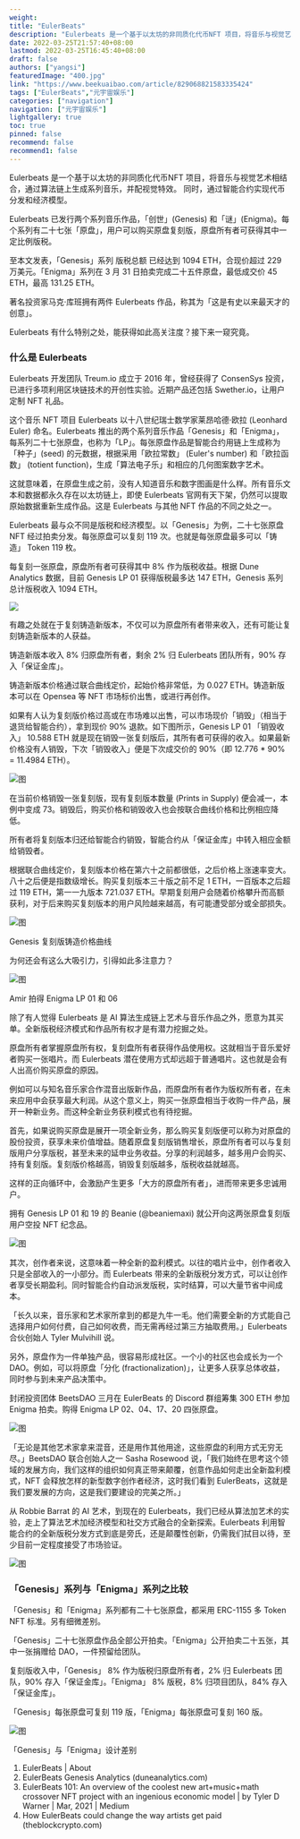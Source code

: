 ```yaml
---
weight: 
title: "EulerBeats"
description: "Eulerbeats 是一个基于以太坊的非同质化代币NFT 项目，将音乐与视觉艺术相结合，通过算法链上生成系列音乐，并配视觉特效。 同时，通过智能合约实现代币分发和经济模型。"
date: 2022-03-25T21:57:40+08:00
lastmod: 2022-03-25T16:45:40+08:00
draft: false
authors: ["yangsi"]
featuredImage: "400.jpg"
link: "https://www.beekuaibao.com/article/829068821583335424"
tags: ["EulerBeats","元宇宙娱乐"]
categories: ["navigation"]
navigation: ["元宇宙娱乐"]
lightgallery: true
toc: true
pinned: false
recommend: false
recommend1: false
---
```


Eulerbeats 是一个基于以太坊的非同质化代币NFT 项目，将音乐与视觉艺术相结合，通过算法链上生成系列音乐，并配视觉特效。 同时，通过智能合约实现代币分发和经济模型。

Eulerbeats 已发行两个系列音乐作品，「创世」(Genesis) 和「谜」(Enigma)。每个系列有二十七张「原盘」，用户可以购买原盘复刻版，原盘所有者可获得其中一定比例版税。

至本文发表，「Genesis」系列 版税总额 已经达到 1094 ETH，合现价超过 229 万美元。「Enigma」系列在 3 月 31 日拍卖完成二十五件原盘，最低成交价 45 ETH，最高 131.25 ETH。

著名投资家马克·库班拥有两件 Eulerbeats 作品，称其为「这是有史以来最天才的创意」。

Eulerbeats 有什么特别之处，能获得如此高关注度？接下来一窥究竟。

### 什么是 Eulerbeats

Eulerbeats 开发团队 Treum.io 成立于 2016 年，曾经获得了 ConsenSys 投资，已进行多项利用区块链技术的开创性实验。近期产品还包括 Swether.io，让用户定制 NFT 礼品。

这个音乐 NFT 项目 Eulerbeats 以十八世纪瑞士数学家莱昂哈德·欧拉 (Leonhard Euler) 命名。Eulerbeats 推出的两个系列音乐作品「Genesis」和「Enigma」，每系列二十七张原盘，也称为「LP」。每张原盘作品是智能合约用链上生成称为「种子」(seed) 的元数据，根据采用「欧拉常数」 (Euler's number) 和「欧拉函数」 (totient function)，生成「算法电子乐」和相应的几何图案数字艺术。

这就意味着，在原盘生成之前，没有人知道音乐和数字图画是什么样。所有音乐文本和数据都永久存在以太坊链上，即使 Eulerbeats 官网有天下架，仍然可以提取原始数据重新生成作品。这是 Eulerbeats 与其他 NFT 作品的不同之处之一。

Eulerbeats 最与众不同是版税和经济模型。以「Genesis」为例，二十七张原盘 NFT 经过拍卖分发。每张原盘可以复刻 119 次。也就是每张原盘最多可以「铸造」 Token 119 枚。

每复刻一张原盘，原盘所有者可获得其中 8% 作为版税收益。根据 Dune Analytics 数据，目前 Genesis LP 01 获得版税最多达 147 ETH，Genesis 系列总计版税收入 1094 ETH。

![](C:\Users\ASUS\Desktop\1.jpg)





有趣之处就在于复刻铸造新版本，不仅可以为原盘所有者带来收入，还有可能让复刻铸造新版本的人获益。

铸造新版本收入 8% 归原盘所有者，剩余 2% 归 Eulerbeats 团队所有，90% 存入「保证金库」。

铸造新版本价格通过联合曲线定价，起始价格非常低，为 0.027 ETH。铸造新版本可以在 Opensea 等 NFT 市场标价出售，或进行再创作。

如果有人认为复刻版价格过高或在市场难以出售，可以市场现价「销毁」（相当于退货给智能合约），拿到现价 90% 退款。如下图所示，Genesis LP 01 「销毁收入」 10.588 ETH 就是现在销毁一张复刻版后，其所有者可获得的收入。如果最新价格没有人销毁，下次「销毁收入」便是下次成交价的 90%（即 12.776 * 90% = 11.4984 ETH）。

![图](C:\Users\ASUS\Desktop\2.jpg)

在当前价格销毁一张复刻版，现有复刻版本数量 (Prints in Supply) 便会减一，本例中变成 73。销毁后，购买价格和销毁收入也会按联合曲线价格和比例相应降低。

所有者将复刻版本归还给智能合约销毁，智能合约从「保证金库」中转入相应金额给销毁者。

根据联合曲线定价，复刻版本价格在第六十之前都很低，之后价格上涨速率变大。八十之后便是指数级增长。购买复刻版本三十版之前不足 1 ETH，一百版本之后超过 119 ETH，第一一九版本 721.037 ETH。早期复刻用户会随着价格攀升而高额获利，对于后来购买复刻版本的用户风险越来越高，有可能遭受部分或全部损失。

![图](C:\Users\ASUS\Desktop\3.jpg)

Genesis 复刻版铸造价格曲线

为何还会有这么大吸引力，引得如此多注意力？

![图](C:\Users\ASUS\Desktop\5.jpg)

Amir 拍得 Enigma LP 01 和 06

除了有人觉得 Eulerbeats 是 AI 算法生成链上艺术与音乐作品之外，愿意为其买单。全新版税经济模式和作品所有权才是有潜力挖掘之处。

原盘所有者掌握原盘所有权，复刻盘所有者获得作品使用权。这就相当于音乐爱好者购买一张唱片。而 Eulerbeats 潜在使用方式却远超于普通唱片。这也就是会有人出高价购买原盘的原因。

例如可以与知名音乐家合作混音出版新作品，而原盘所有者作为版权所有者，在未来应用中会获享最大利润。从这个意义上，购买一张原盘相当于收购一件产品，展开一种新业务。而这种全新业务获利模式也有待挖掘。

首先，如果说购买原盘是展开一项全新业务，那么购买复刻版便可以称为对原盘的股份投资，获享未来价值增益。随着原盘复刻版销售增长，原盘所有者可以与复刻版用户分享版税，甚至未来的延申业务收益。分享的利润越多，越多用户会购买、持有复刻版。复刻版价格越高，销毁复刻版越多，版税收益就越高。

这样的正向循环中，会激励产生更多「大方的原盘所有者」，进而带来更多忠诚用户。

拥有 Genesis LP 01 和 19 的 Beanie (@beaniemaxi) 就公开向这两张原盘复刻版用户空投 NFT 纪念品。

![图](C:\Users\ASUS\Desktop\6.jpg)

其次，创作者来说，这意味着一种全新的盈利模式。以往的唱片业中，创作者收入只是全部收入的一小部分。而 Eulerbeats 带来的全新版税分发方式，可以让创作者享受长期盈利。同时智能合约自动派发版税，实时结算，可以大量节省中间成本。

「长久以来，音乐家和艺术家所拿到的都是九牛一毛。他们需要全新的方式能自己选择用户如何付费，自己如何收费，而无需再经过第三方抽取费用。」Eulerbeats 合伙创始人 Tyler Mulvihill 说。

另外，原盘作为一件单独产品，很容易形成社区。一个小的社区也会成长为一个 DAO。例如，可以将原盘「分化 (fractionalization)」，让更多人获享总体收益，同时参与到未来产品决策中。

封闭投资团体 BeetsDAO 三月在 EulerBeats 的 Discord 群组筹集 300 ETH 参加 Enigma 拍卖。购得 Enigma LP 02、04、17、20 四张原盘。

![图](C:\Users\ASUS\Desktop\7.jpg)

「无论是其他艺术家拿来混音，还是用作其他用途，这些原盘的利用方式无穷无尽。」BeetsDAO 联合创始人之一 Sasha Rosewood 说，「我们始终在思考这个领域的发展方向，我们这样的组织如何真正带来颠覆，创意作品如何走出全新盈利模式，NFT 会释放怎样的新型数字创作者经济，这时我们看到 EulerBeats，这就是我们要发展的方向，这是我们要建设的完美之所。」

从 Robbie Barrat 的 AI 艺术，到现在的 Eulerbeats，我们已经从算法加艺术的实验，走上了算法艺术加经济模型和社交方式融合的全新探索。Eulerbeats 利用智能合约的全新版税分发方式到底是旁氏，还是颠覆性创新，仍需我们拭目以待，至少目前一定程度接受了市场验证。

![图](C:\Users\ASUS\Desktop\89.jpg)

### 「Genesis」系列与「Enigma」系列之比较

「Genesis」和「Enigma」系列都有二十七张原盘，都采用 ERC-1155 多 Token NFT 标准。另有细微差别。

「Genesis」二十七张原盘作品全部公开拍卖。「Enigma」公开拍卖二十五张，其中一张捐赠给 DAO，一件预留给团队。

复刻版收入中，「Genesis」 8% 作为版税归原盘所有者，2% 归 Eulerbeats 团队，90% 存入「保证金库」。「Enigma」 8% 版税，8% 归项目团队，84% 存入「保证金库」。

「Genesis」每张原盘可复刻 119 版，「Enigma」每张原盘可复刻 160 版。

 ![图](C:\Users\ASUS\Desktop\11.jpg)

「Genesis」与「Enigma」设计差别

1. EulerBeats | About
2. EulerBeats Genesis Analytics (duneanalytics.com)
3. EulerBeats 101: An overview of the coolest new art+music+math crossover NFT project with an ingenious economic model | by Tyler D Warner | Mar, 2021 | Medium
4. How EulerBeats could change the way artists get paid (theblockcrypto.com)